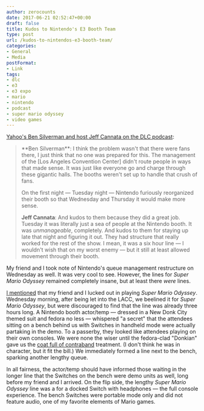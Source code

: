 ```yaml
---
author: zerocounts
date: 2017-06-21 02:52:47+00:00
draft: false
title: Kudos to Nintendo's E3 Booth Team
type: post
url: /kudos-to-nintendos-e3-booth-team/
categories:
- General
- Media
postFormat:
- Link
tags:
- dlc
- e3
- e3 expo
- mario
- nintendo
- podcast
- super mario odyssey
- video games
---
```


[Yahoo's Ben Silverman and host Jeff Cannata on the DLC podcast](http://5by5.tv/dlc/185):


<blockquote>**Ben Silverman**: I think the problem wasn't that there were fans there, I just think that no one was prepared for this. The management of the [Los Angeles Convention Center] didn't route people in ways that made sense. It was just like everyone go and charge through these gigantic halls. The booths weren't set up to handle that crush of fans.

On the first night — Tuesday night — Nintendo furiously reorganized their booth so that Wednesday and Thursday it would make more sense.

**Jeff Cannata**: And kudos to them because they did a great job. Tuesday it was literally just a sea of people at the Nintendo booth. It was _unmanageable_, completely. And kudos to them for staying up late that night and figuring it out. They had structure that really worked for the rest of the show. I mean, it was a six hour line — I wouldn't wish that on my worst enemy — but it still at least allowed movement through their booth.</blockquote>


My friend and I took note of Nintendo's queue management restructure on Wednesday as well. It was very cool to see. However, the lines for _Super Mario Odyssey_ remained completely insane, but at least there _were_ lines.

[I mentioned](https://www.zerocounts.net/2017/06/19/e3-2017/) that my friend and I lucked out in playing _Super Mario Odyssey_. Wednesday morning, after being let into the LACC, we beelined it for _Super Mario Odyssey_, but were discouraged to find that the line was already three hours long. A Nintendo booth actor/temp — dressed in a New Donk City themed suit and fedora no less — whispered "a secret" that the attendees sitting on a bench behind us with Switches in handheld mode were actually partaking in the demo. To a passerby, they looked like attendees playing on their own consoles. We were none the wiser until the fedora-clad "Donkian" gave us the [coat full of contraband](http://tvtropes.org/pmwiki/pmwiki.php/Main/CoatFullOfContraband?from=Main.YouWannaBuyAWatch) treatment. (I don't think he was in character, but it fit the bill.) We immediately formed a line next to the bench, sparking another lengthy queue.

In all fairness, the actor/temp should have informed those waiting in the longer line that the Switches on the bench were demo units as well, long before my friend and I arrived. On the flip side, the lengthy _Super Mario Odyssey_ line was a for a docked Switch with headphones — the full console experience. The bench Switches were portable mode only and did not feature audio, one of my favorite elements of Mario games.
